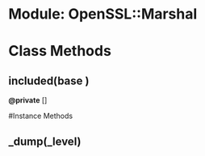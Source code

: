 # Module: OpenSSL::Marshal
    



# Class Methods
## included(base ) [](#method-c-included)
**@private** [] 


#Instance Methods
## _dump(_level) [](#method-i-_dump)

